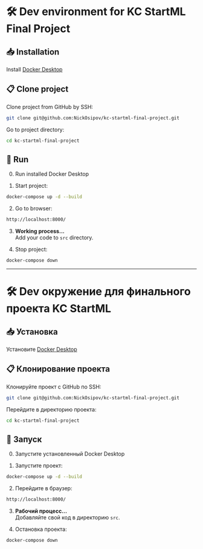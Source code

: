 # 🛠️ Dev environment for KC StartML Final Project

## 📥 Installation

Install [Docker Desktop](https://www.docker.com/products/docker-desktop/)

## 📋 Clone project

Clone project from GitHub by SSH:
```bash
git clone git@github.com:NickOsipov/kc-startml-final-project.git
```

Go to project directory:
```bash
cd kc-startml-final-project
```

## 🚀 Run

0. Run installed Docker Desktop

1. Start project: 
```bash
docker-compose up -d --build
```
2. Go to browser:  
```bash
http://localhost:8000/
```
3. **Working process...**  
Add your code to `src` directory.

4. Stop project: 
```bash
docker-compose down
```

---

# 🛠️ Dev окружение для финального проекта KC StartML

## 📥 Установка

Установите [Docker Desktop](https://www.docker.com/products/docker-desktop/)

## 📋 Клонирование проекта

Клонируйте проект с GitHub по SSH:
```bash
git clone git@github.com:NickOsipov/kc-startml-final-project.git
```

Перейдите в директорию проекта:
```bash
cd kc-startml-final-project
```

## 🚀 Запуск

0. Запустите установленный Docker Desktop

1. Запустите проект: 
```bash
docker-compose up -d --build
```
2. Перейдите в браузер:  
```bash
http://localhost:8000/
```
3. **Рабочий процесс...**  
Добавляйте свой код в директорию `src`.

4. Остановка проекта: 
```bash
docker-compose down
```